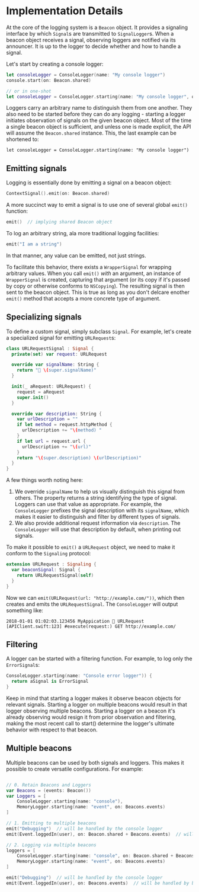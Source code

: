 # Implementation Details

At the core of the logging system is a `Beacon` object. It provides a signaling interface by which `Signal`s are transmitted to `SignalLogger`s. When a beacon object receives a signal, observing loggers are notified via its announcer. It is up to the logger to decide whether and how to handle a signal.

Let's start by creating a console logger:

```swift
let consoleLogger = ConsoleLogger(name: "My console logger")
console.start(on: Beacon.shared)

// or in one-shot
let consoleLogger = ConsoleLogger.starting(name: "My console logger", on: Beacon.shared)
```

Loggers carry an arbitrary name to distinguish them from one another. They also need to be started before they can do any logging - starting a logger initiates observation of signals on the given beacon object. Most of the time a single beacon object is sufficient, and unless one is made explicit, the API will assume the `Beacon.shared` instance. This, the last example can be shortened to:

```
let consoleLogger = ConsoleLogger.starting(name: "My console logger")
```


## Emitting signals

Logging is essentially done by emitting a signal on a beacon object:

```swift
ContextSignal().emit(on: Beacon.shared)
```

A more succinct way to emit a signal is to use one of several global `emit()` function:

```swift
emit()  // implying shared Beacon object
``` 

To log an arbitrary string, ala more traditional logging facilities:

```swift
emit("I am a string")
```

In that manner, any value can be emitted, not just strings. 

To facilitate this behavior, there exists a `WrapperSignal` for wrapping arbitrary values. When you call `emit()` _with_ an argument, an instance of `WrapperSignal` is created, capturing that argument (or its copy if it's passed by copy or otherwise conforms to `NSCopying`). The resulting signal is then sent to the beacon object. This is true as long as you don't delcare enother `emit()` method that accepts a more concrete type of argument.


## Specializing signals

To define a custom signal, simply subclass `Signal`. For example, let's create a specialized signal for emitting `URLRequest`s:

```swift
class URLRequestSignal : Signal {
  private(set) var request: URLRequest

  override var signalName: String {
    return "📡 \(super.signalName)"
  }

  init(_ aRequest: URLRequest) {
    request = aRequest
    super.init()
  }

  override var description: String {
    var urlDescription = ""
    if let method = request.httpMethod {
      urlDescription += "\(method) "
    }
    if let url = request.url {
      urlDescription += "\(url)"
    }
    return "\(super.description) \(urlDescription)"
  }
}
```

A few things worth noting here:

1. We override `signalName` to help us visually distinguish this signal from others. The property returns a string identifying the type of signal. Loggers can use that value as appropriate. For example, the `ConsoleLogger` prefixes the signal description with its `signalName`, which makes it easier to distinguish and filter by different types of signals.
2. We also provide additional request information via `description`. The `ConsoleLogger` will use that description by default, when printing out signals. 

To make it possible to `emit()` a `URLRequest` object, we need to make it conform to the `Signaling` protocol:

```swift
extension URLRequest : Signaling {
  var beaconSignal: Signal {
    return URLRequestSignal(self)
  }
}
```

Now we can  `emit(URLRequest(url: "http://example.com/"))`, which then creates and emits the  `URLRequestSignal`. The `ConsoleLogger` will output something like:

`2018-01-01 01:02:03.123456 MyAppication 📡 URLRequest [APIClient.swift:123] #execute(request:) GET http://example.com/`

## Filtering

A logger can be started with a filtering function. For example, to log only the `ErrorSignal`s:

```swift
ConsoleLogger.starting(name: "Console error logger")) {
  return aSignal is ErrorSignal
}
```

Keep in mind that starting a logger makes it observe beacon objects for relevant signals. Starting a logger on multiple beacons would result in that logger observing multiple beacons. Starting a logger on a beacon it's already observing would resign it from prior observation and filtering, making the most recent call to start() determine the logger's ultimate behavior with respect to that beacon.

## Multiple beacons

Multiple beacons can be used by both signals and loggers. This makes it possible to create versatile configurations. For example:

```swift

// 0. Retain Beacons and Loggers
var Beacons = (events: Beacon())
var Loggers = [
    ConsoleLogger.starting(name: "console"),
    MemoryLogger.starting(name: "event", on: Beacons.events)
]

// 1. Emitting to multiple beacons
emit("Debugging")  // will be handled by the console logger
emit(Event.loggedIn(user), on: Beacon.shared + Beacons.events)  // will be handled by both loggers

// 2. Logging via multiple beacons
loggers = [
    ConsoleLogger.starting(name: "console", on: Beacon.shared + Beacons.events))
    MemoryLogger.starting(name: "event", on: Beacons.events)
]

emit("Debugging")  // will be handled by the console logger
emit(Event.loggedIn(user), on: Beacons.events)  // will be handled by both loggers
```
